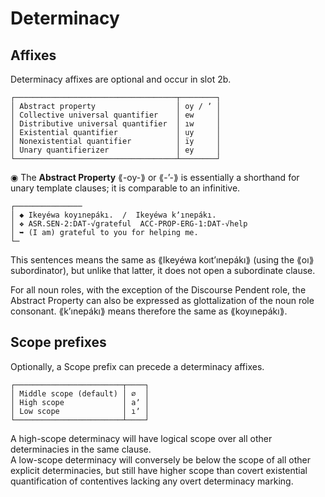 # Determinacy

## Affixes

Determinacy affixes are optional and occur in slot 2b.
  
```  
┌────────────────────────────────────┬────────┐  
│ Abstract property                  │ oy / ʼ │  
│ Collective universal quantifier    │ ew     │  
│ Distributive universal quantifier  │ ıw     │  
│ Existential quantifier             │ uy     │  
│ Nonexistential quantifier          │ ïy     │  
│ Unary quantifierizer               │ ey     │  
└────────────────────────────────────┴────────┘  
```  

◉ The **Abstract Property** ⟪-oy-⟫ or ⟪-ʼ-⟫ is essentially a shorthand for unary template clauses; it is comparable to an infinitive.

```
┌───────────────
│ ◆ Ikeyéwa koyınepákı.  /  Ikeyéwa kʼınepákı.
│ ❖ ASR.SEN-2:DAT-√grateful  ACC-PROP-ERG-1:DAT-√help
│ ➥ (I am) grateful to you for helping me.
└─
```
This sentences means the same as ⟪Ikeyéwa koıtʼınepákı⟫ (using the ⟪oı⟫ subordinator), but unlike that latter, it does not open a subordinate clause.

For all noun roles, with the exception of the Discourse Pendent role, the Abstract Property can also be expressed as glottalization of the noun role consonant. ⟪kʼınepákı⟫ means therefore the same as ⟪koyınepákı⟫.

## Scope prefixes

Optionally, a Scope prefix can precede a determinacy affixes.

```  
┌────────────────────────┬────┐  
│ Middle scope (default) │ ∅  │  
│ High scope             │ aʼ │  
│ Low scope              │ ıʼ │ 
└────────────────────────┴────┘  
```  

A high-scope determinacy will have logical scope over all other determinacies in the same clause.  
A low-scope determinacy will conversely be below the scope of all other explicit determinacies, but still have higher scope than covert existential quantification of contentives lacking any overt determinacy marking.
